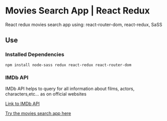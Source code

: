 # Movies Search App | React Redux

React redux movies search app using: react-router-dom, react-redux, SaSS

## Use

### Installed Dependencies

```sh
npm install node-sass redux react-redux react-router-dom
```

### IMDb API

IMDb API helps to query for all information about films, actors, characters,etc… as on official websites

[Link to IMDb API](https://rapidapi.com/apidojo/api/imdb8)


[Try the movies search app here](https://themoviessearch.netlify.app/)
